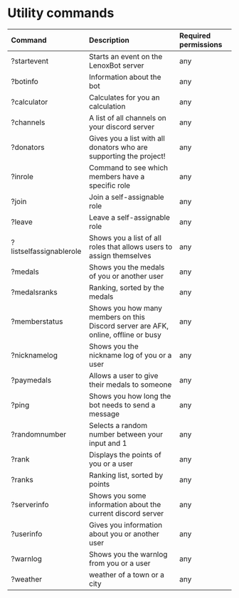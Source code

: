 # Utility commands

| Command | Description | Required permissions |
| :--- | :--- | :--- |
|?startevent               | Starts an event on the LenoxBot server | any|
|?botinfo                  | Information about the bot | any|
|?calculator               | Calculates for you an calculation | any|
|?channels                 | A list of all channels on your discord server | any|
|?donators                 | Gives you a list with all donators who are supporting the project! | any|
|?inrole                   | Command to see which members have a specific role | any|
|?join                     | Join a self-assignable role | any|
|?leave                    | Leave a self-assignable role | any|
|?listselfassignablerole   | Shows you a list of all roles that allows users to assign themselves | any|
|?medals                   | Shows you the medals of you or another user | any|
|?medalsranks              | Ranking, sorted by the medals | any|
|?memberstatus             | Shows you how many members on this Discord server are AFK, online, offline or busy | any|
|?nicknamelog              | Shows you the nickname log of you or a user | any|
|?paymedals                | Allows a user to give their medals to someone  | any|
|?ping                     | Shows you how long the bot needs to send a message | any|
|?randomnumber             | Selects a random number between your input and 1 | any|
|?rank                     | Displays the points of you or a user | any|
|?ranks                    | Ranking list, sorted by points | any|
|?serverinfo               | Shows you some information about the current discord server | any|
|?userinfo                 | Gives you information about you or another user | any|
|?warnlog                  | Shows you the warnlog from you or a user | any|
|?weather                  | weather of a town or a city | any